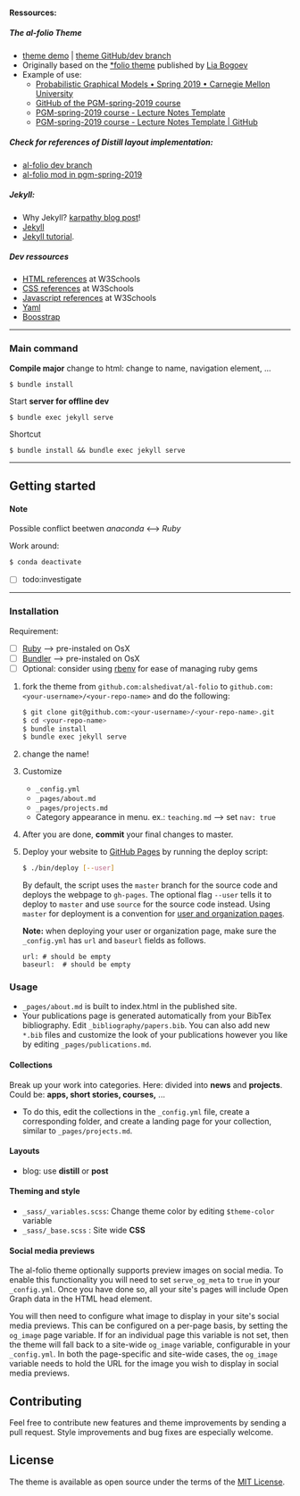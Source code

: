 #### Ressources:

##### The al-folio Theme

- [theme demo](https://alshedivat.github.io/al-folio/) | [theme GitHub/dev branch](https://github.com/alshedivat/al-folio/tree/dev)
- Originally based on the [\*folio theme](https://github.com/bogoli/-folio) published by [Lia Bogoev](http://liabogoev.com) 
- Example of use: 
    - [Probabilistic Graphical Models • Spring 2019 • Carnegie Mellon University](https://sailinglab.github.io/pgm-spring-2019/) 
    - [GitHub of the PGM-spring-2019 course](https://github.com/sailinglab/pgm-spring-2019)
    - [PGM-spring-2019 course - Lecture Notes Template](https://sailinglab.github.io/pgm-spring-2019/notes/lecture-notes-template/)
    - [PGM-spring-2019 course - Lecture Notes Template | GitHub](https://github.com/sailinglab/pgm-spring-2019/blob/master/_posts/2019-01-09-lecture-notes-template.md)
    
##### Check for references of _Distill layout_ implementation:
- [al-folio dev branch](https://github.com/alshedivat/al-folio/blob/dev/_layouts/distill.html)
- [al-folio mod in pgm-spring-2019](https://github.com/sailinglab/pgm-spring-2019/blob/master/_layouts/distill.html)

##### Jekyll:

- Why Jekyll? [karpathy blog post](https://karpathy.github.io/2014/07/01/switching-to-jekyll/)!
- [Jekyll](https://jekyllrb.com/) 
- [Jekyll tutorial](https://www.taniarascia.com/make-a-static-website-with-jekyll/).

##### Dev ressources

- [HTML references](https://www.w3schools.com/tags/default.asp) at W3Schools
- [CSS references](https://www.w3schools.com/cssref/default.asp) at W3Schools
- [Javascript references](https://www.w3schools.com/jsref/jsref_reference.asp) at W3Schools
- [Yaml](https://symfony.com/doc/current/components/yaml/yaml_format.html)
- [Boosstrap](https://getbootstrap.com/docs/4.5/layout/grid/#nesting)

---

### Main command
**Compile major** change to html: change to name, navigation element, ...
```
$ bundle install
```
Start **server for offline dev**
```
$ bundle exec jekyll serve
```
Shortcut
```
$ bundle install && bundle exec jekyll serve
```

---

## Getting started

#### Note

Possible conflict beetwen _anaconda_ <--> _Ruby_ 

Work around:
```bash
$ conda deactivate
```
- [ ] todo:investigate

---

### Installation

Requirement:
   - [ ] [Ruby](https://www.ruby-lang.org/en/downloads/) --> pre-instaled on OsX
   - [ ] [Bundler](https://bundler.io/) --> pre-instaled on OsX
   - [ ] Optional: consider using [rbenv](https://github.com/rbenv/rbenv) for ease of managing ruby gems 
     
1. fork the theme from `github.com:alshedivat/al-folio` to `github.com:<your-username>/<your-repo-name>` and do the following:
   ```bash
   $ git clone git@github.com:<your-username>/<your-repo-name>.git
   $ cd <your-repo-name>
   $ bundle install
   $ bundle exec jekyll serve
   ```
2. change the name!
3. Customize
    - `_config.yml`
    - `_pages/about.md`
    - `_pages/projects.md`
    - Category appearance in menu. ex.: `teaching.md` --> set `nav: true`
4. After you are done, **commit** your final changes to master.
5. Deploy your website to [GitHub Pages](https://pages.github.com/) by running the deploy script:
   ```bash
   $ ./bin/deploy [--user]
   ```
   By default, the script uses the `master` branch for the source code and deploys the webpage to `gh-pages`.
   The optional flag `--user` tells it to deploy to `master` and use `source` for the source code instead.
   Using `master` for deployment is a convention for [user and organization pages](https://help.github.com/articles/user-organization-and-project-pages/).

   **Note:** when deploying your user or organization page, make sure the `_config.yml` has `url` and `baseurl` fields as follows.

   ```
   url: # should be empty
   baseurl:  # should be empty
   ```

### Usage

- `_pages/about.md` is built to index.html in the published site. 
- Your publications page is generated automatically from your BibTex bibliography. Edit `_bibliography/papers.bib`.
  You can also add new `*.bib` files and customize the look of your publications however you like by editing `_pages/publications.md`.


#### Collections
Break up your work into categories. Here: divided into **news** and **projects**. Could be: **apps, short stories, courses,** ...
-  To do this, edit the collections in the `_config.yml` file, create a corresponding folder, and create a landing page for your collection, similar to `_pages/projects.md`.

#### Layouts 
- blog: use **distill** or **post**

#### Theming and style
- `_sass/_variables.scss`: Change theme color by editing `$theme-color` variable
- `_sass/_base.scss` : Site wide **CSS**


#### Social media previews
The al-folio theme optionally supports preview images on social media.
To enable this functionality you will need to set `serve_og_meta` to `true` in
your `_config.yml`. Once you have done so, all your site's pages will include
Open Graph data in the HTML head element.

You will then need to configure what image to display in your site's social
media previews. This can be configured on a per-page basis, by setting the
`og_image` page variable. If for an individual page this variable is not set,
then the theme will fall back to a site-wide `og_image` variable, configurable
in your `_config.yml`. In both the page-specific and site-wide cases, the
`og_image` variable needs to hold the URL for the image you wish to display in
social media previews.

## Contributing

Feel free to contribute new features and theme improvements by sending a pull request.
Style improvements and bug fixes are especially welcome.

## License

The theme is available as open source under the terms of the [MIT License](https://opensource.org/licenses/MIT).
